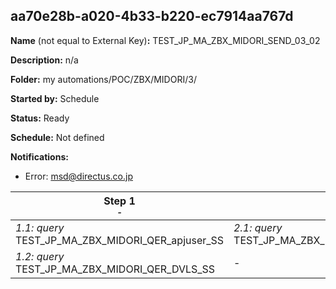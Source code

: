 ## aa70e28b-a020-4b33-b220-ec7914aa767d

**Name** (not equal to External Key)**:** TEST_JP_MA_ZBX_MIDORI_SEND_03_02

**Description:** n/a

**Folder:** my automations/POC/ZBX/MIDORI/3/

**Started by:** Schedule

**Status:** Ready

**Schedule:** Not defined

**Notifications:**

* Error: msd@directus.co.jp

| Step 1<br>_<small>-</small>_ | Step 2<br>_<small>-</small>_ |
| --- | --- |
| _1.1: query_<br>TEST_JP_MA_ZBX_MIDORI_QER_apjuser_SS | _2.1: query_<br>TEST_JP_MA_ZBX_MIDORI_QER_SEND_03_02 |
| _1.2: query_<br>TEST_JP_MA_ZBX_MIDORI_QER_DVLS_SS | - |
